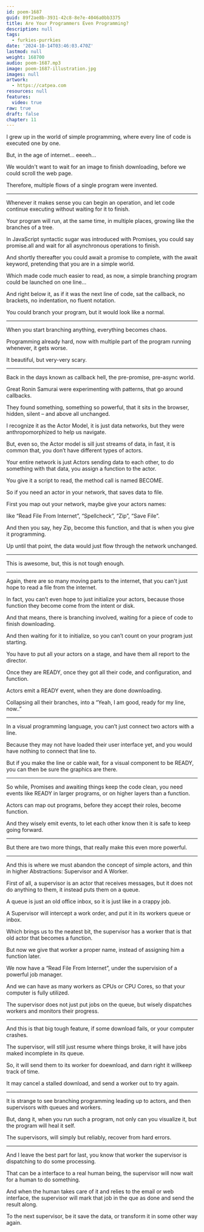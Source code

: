 ```yaml
---
id: poem-1687
guid: 89f2ae8b-3931-42c8-8e7e-4046a0bb3375
title: Are Your Programmers Even Programming?
description: null
tags:
  - furkies-purrkies
date: '2024-10-14T03:46:03.470Z'
lastmod: null
weight: 168700
audio: poem-1687.mp3
image: poem-1687-illustration.jpg
images: null
artwork:
  - https://catpea.com
resources: null
features:
  video: true
raw: true
draft: false
chapter: 11
---
```


I grew up in the world of simple programming,
where every line of code is executed one by one.

But,
in the age of internet… eeeeh...

We wouldn't want to wait for an image to finish downloading,
before we could scroll the web page.

Therefore,
multiple flows of a single program were invented.

---

Whenever it makes sense you can begin an operation,
and let code continue executing without waiting for it to finish.

Your program will run, at the same time,
in multiple places, growing like the branches of a tree.

In JavaScript syntactic sugar was introduced with Promises,
you could say promise.all and wait for all asynchronous operations to finish.

And shortly thereafter you could await a promise to complete,
with the await keyword, pretending that you are in a simple world.

Which made code much easier to read,
as now, a simple branching program could be launched on one line…

And right below it, as if it was the next line of code,
sat the callback, no brackets, no indentation, no fluent notation.

You could branch your program,
but it would look like a normal.

---

When you start branching anything,
everything becomes chaos.

Programming already hard,
now with multiple part of the program running whenever, it gets worse.

It beautiful,
but very-very scary.

---

Back in the days known as callback hell,
the pre-promise, pre-async world.

Great Ronin Samurai were experimenting with patterns,
that go around callbacks.

They found something, something so powerful,
that it sits in the browser, hidden, silent – and above all unchanged.

I recognize it as the Actor Model,
it is just data networks, but they were anthropomorphized to help us navigate.

But, even so, the Actor model is sill just streams of data,
in fast, it is common that, you don’t have different types of actors.

Your entire network is just Actors sending data to each other,
to do something with that data, you assign a function to the actor.

You give it a script to read,
the method call is named BECOME.

So if you need an actor in your network,
that saves data to file.

First you map out your network,
maybe give your actors names:

like “Read File From Internet”, “Spellcheck”, “Zip”,
“Save File”.

And then you say, hey Zip,
become this function, and that is when you give it programming.

Up until that point,
the data would just flow through the network unchanged.

---

This is awesome,
but, this is not tough enough.

---

Again, there are so many moving parts to the internet,
that you can't just hope to read a file from the internet.

In fact, you can’t even hope to just initialize your actors,
because those function they become come from the intent or disk.

And that means, there is branching involved,
waiting for a piece of code to finish downloading.

And then waiting for it to initialize,
so you can’t count on your program just starting.

You have to put all your actors on a stage,
and have them all report to the director.

Once they are READY, once they got all their code,
and configuration, and function.

Actors emit a READY event,
when they are done downloading.

Collapsing all their branches,
into a “Yeah, I am good, ready for my line, now..”

---

In a visual programming language,
you can’t just connect two actors with a line.

Because they may not have loaded their user interface yet,
and you would have nothing to connect that line to.

But if you make the line or cable wait,
for a visual component to be READY, you can then be sure the graphics are there.

---

So while, Promises and awaiting things keep the code clean,
you need events like READY in larger programs, or on higher layers than a function.

Actors can map out programs,
before they accept their roles, become function.

And they wisely emit events,
to let each other know then it is safe to keep going forward.

---

But there are two more things,
that really make this even more powerful.

---

And this is where we must abandon the concept of simple actors,
and thin in higher Abstractions: Supervisor and A Worker.

First of all, a supervisor is an actor that receives messages,
but it does not do anything to them, it instead puts them on a queue.

A queue is just an old office inbox,
so it is just like in a crappy job.

A Supervisor will intercept a work order,
and put it in its workers queue or inbox.

Which brings us to the neatest bit,
the supervisor has a worker that is that old actor that becomes a function.

But now we give that worker a proper name,
instead of assigning him a function later.

We now have a “Read File From Internet”,
under the supervision of a powerful job manager.

And we can have as many workers as CPUs or CPU Cores,
so that your computer is fully utilized.

The supervisor does not just put jobs on the queue,
but wisely dispatches workers and monitors their progress.

---

And this is that big tough feature,
if some download fails, or your computer crashes.

The supervisor, will still just resume where things broke,
it will have jobs maked incomplete in its queue.

So, it will send them to its worker for doewnload,
and darn right it willkeep track of time.

It may cancel a stalled download,
and send a worker out to try again.

---

It is strange to see branching programming leading up to actors,
and then supervisors with queues and workers.

But, dang it, when you run such a program,
not only can you visualize it, but the program will heal it self.

The supervisors, will simply but reliably,
recover from hard errors.

---

And I leave the best part for last,
you know that worker the supervisor is dispatching to do some processing.

That can be a interface to a real human being,
the supervisor will now wait for a human to do something.

And when the human takes care of it and relies to the email or web interface,
the supervisor will mark that job in the que as done and send the result along.

To the next supervisor, be it save the data,
or transform it in some other way again.
